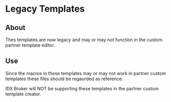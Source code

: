 # Legacy Templates

## About

Thes templates are now legacy and may or may not function in the custom partner template editor.

## Use

Since the macros in these templates may or may not work in partner custom templates these files should be regaurded as reference.

IDX Broker will NOT be supporting these templates in the partner custom template creator.
